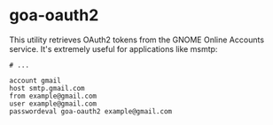 # goa-oauth2

This utility retrieves OAuth2 tokens from the GNOME Online Accounts service.
It's extremely useful for applications like msmtp:

```.msmtprc
# ...

account gmail
host smtp.gmail.com
from example@gmail.com
user example@gmail.com
passwordeval goa-oauth2 example@gmail.com
```
